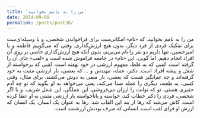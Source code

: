 ```yaml
---
title: 'من را به نامم بخوانید'
date: 2014-09-09
permalink: /posts/post38/
---
```

<div align="justify" dir="rtl" style="font-family:vazir;">

من را به نامم بخوانید. که «نام» امکانی‌ست برای فراخواندن شخصی، و یا وسیله‌ای‌ست برای تفکیک فردی از فرد دیگر، بدون هیچ ارزش‌گذاری. وقتی که می‌گوییم فاطمه و یا امیرحسین، تنها داریم دو نفر را نام می‌بریم، بدون آنکه هیچ ارزش‌گذاری خاصی بر روی آن افراد انجام دهیم. اما گویی، این «نام» در جامعه فراموش شده است و «لقب» جای آن را گرفته‌ است. لقبی که به غلط، مفهوم ارزشی در خود نهفته است. لقبی که برخواسته از شغل و پیشه افراد است. دکتر، عمله، مهندس و ... که بعضی، بار ارزشی مثبت به خود گرفته‌اند و چه غم‌انگیز هست که بعضی، بار منفی به دوش می‌کشند. برای مثال، وقتی کسی، به طعنه، دیگری را عمله صدا می‌کند، یعنی می‌خواهد به او بگوید که تو چه آدم حقیری هستی. تو که توانت را ارزان می‌فروشی. این عملگی، این شغل شریف. و یا اگر شخصی، فردی را دکتر خطاب کند، خواسته و یاناخواسته بار ارزشی مثبتی به او عطا کرده است. کاش می‌شد که رها از بند این القاب شد. رها به عنوان یک انسان. یک انسان که ارزش او فرای لقب است. انسانی که صرف بودنش ارزشمند است.

</div>
